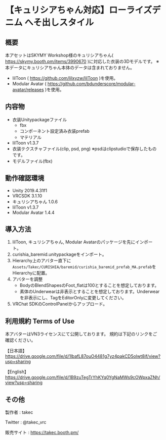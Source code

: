 # 【キュリシアちゃん対応】ローライズデニム へそ出しスタイル

## 概要
本アセットはSKYMY Workshop様のキュリシアちゃん( https://skymy.booth.pm/items/3990670 )に対応した衣装の3Dモデルです。
※本データにキュリシアちゃん本体のデータは含まれておりません。

* lilToon ( https://github.com/lilxyzw/lilToon )を使用。
* Modular Avatar ( https://github.com/bdunderscore/modular-avatar/releases )を使用。

## 内容物
* 衣装Unitypackageファイル
  * fbx
  * コンポーネント設定済み衣装prefab
  * マテリアル
* lilToon v1.3.7
* 衣装テクスチャファイル(clip, psd, png)
  ※psdはclipstudioで保存したものです。
* モデルファイル(fbx)

## 動作確認環境
* Unity 2019.4.31f1
* VRCSDK 3.1.10
* キュリシアちゃん 1.0.6
* lilToon v1.3.7
* Modular Avatar 1.4.4

## 導入方法
1. lilToon, キュリシアちゃん, Modular Avatarのパッケージを先にインポート。
2. curishia_baremid.unitypackageをインポート。
3. Hierarchy上のアバター直下に`Assets/Takec/CURISHIA/baremid/curishia_baremid_prefab_MA.prefab`をHierarchyに配置。
4. アバターを調整
   * BodyのBlendShapesのFoot_flatは100とすることを想定しております。
   * 素体のUnderwearは非表示とすることを想定しております。Underwearを非表示にし、TagをEditorOnlyに変更してください。
5. VRChat SDKのControlPanelからアップロード。

## 利用規約 Terms of Use
本アバターはVN3ライセンスにて公開しております。
規約は下記のリンクをご確認ください。

【日本語】
https://drive.google.com/file/d/1lbafL87ouO4481g7yz4pakCD5olwt8if/view?usp=sharing

【English】
https://drive.google.com/file/d/1B9zuTegTrYhKYq0YgNaMWs9cOWpxaZNh/view?usp=sharing

## その他
製作者
: takec

Twitter
: @takec_vrc

販売サイト
: https://takec.booth.pm/